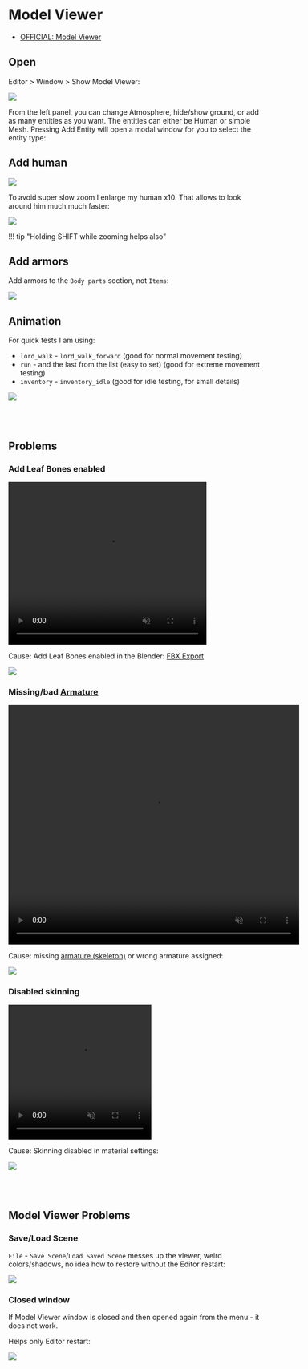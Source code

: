 # Model Viewer

* [OFFICIAL: Model Viewer](https://moddocs.bannerlord.com/editor/resource-editors/model_viewer/)

## Open

Editor > Window > Show Model Viewer:

![](/pics/2410042155.png)

From the left panel, you can change Atmosphere, hide/show ground, or add as many entities as you want. The entities can either be Human or simple Mesh. Pressing Add Entity will open a modal window for you to select the entity type:

## Add human

![](/pics/2410042157.png)

To avoid super slow zoom I enlarge my human x10. That allows to look around him much much faster:

![](/pics/2410042158.png)

!!! tip "Holding SHIFT while zooming helps also"


## Add armors

Add armors to the `Body parts` section, not `Items`:

![](/pics/2410042201.png)

## Animation

For quick tests I am using:

* `lord_walk` - `lord_walk_forward` (good for normal movement testing)
* `run` - and the last from the list (easy to set) (good for extreme movement testing)
* `inventory` - `inventory_idle` (good for idle testing, for small details)

![](/pics/2410042204.png)

<br><br>
## Problems

### Add Leaf Bones enabled

<video width="395" height="325" controls autoplay loop muted>
    <source src="/pics/add_leaf_bones.webm" type="video/webm">
    Your browser does not support the video tag.
</video>

Cause: Add Leaf Bones enabled in the Blender: [FBX Export](/3d/export_to_fbx/)

![](/pics/2409281039.png)


### Missing/bad [Armature](/3d/armature_skeleton/)

<video width="580" height="478" controls autoplay loop muted>
    <source src="/pics/fbx_armature_problem.webm" type="video/webm">
    Your browser does not support the video tag.
</video>

Cause: missing [armature (skeleton)](/3d/armature_skeleton/) or wrong armature assigned:

![](/pics/2409281050.png)


### Disabled skinning

<video width="285" height="269" controls autoplay loop muted>
    <source src="/pics/material_skinning_problem.webm" type="video/webm">
    Your browser does not support the video tag.
</video>


Cause: Skinning disabled in material settings:

![](/pics/2409281102.png)


<br><br>
## Model Viewer Problems

### Save/Load Scene

`File` - `Save Scene`/`Load Saved Scene` messes up the viewer, weird colors/shadows, no idea how to restore without the Editor restart:

![](/pics/2410042212.png)

### Closed window

If Model Viewer window is closed and then opened again from the menu - it does not work. 

Helps only Editor restart:

![](/pics/2410042207.png)